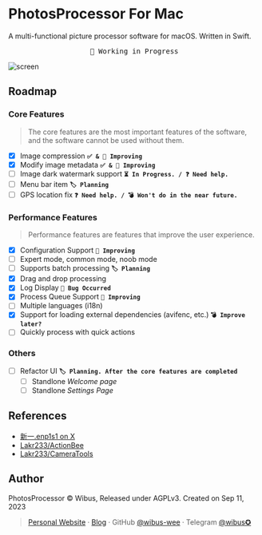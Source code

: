 # PhotosProcessor For Mac

A multi-functional picture processor software for macOS. Written in Swift.

<pre align="center">
🧪 Working in Progress
</pre>

![screen](./Resources/screen.avif)

## Roadmap

### Core Features

> The core features are the most important features of the software, and the software cannot be used without them.

- [x] Image compression **`✅ & 🔧 Improving`**
- [x] Modify image metadata **`✅ & 🔧 Improving`**
- [ ] Image dark watermark support **`⏳ In Progress. / ❓ Need help.`**
- [ ] Menu bar item **`🏷️ Planning`**
- [ ] GPS location fix **`❓ Need help. / 💣 Won't do in the near future.`**

### Performance Features

> Performance features are features that improve the user experience.

- [x] Configuration Support **`🔧 Improving`**
- [ ] Expert mode, common mode, noob mode
- [ ] Supports batch processing **`🏷️ Planning`**
- [x] Drag and drop processing
- [x] Log Display **`🐛 Bug Occurred`**
- [x] Process Queue Support **`🔧 Improving`**
- [ ] Multiple languages (i18n)
- [x] Support for loading external dependencies (avifenc, etc.) **`💣 Improve later?`**
- [ ] Quickly process with quick actions

### Others

- [ ] Refactor UI **`🏷️ Planning. After the core features are completed`**
  - [ ] Standlone *Welcome page*
  - [ ] Standlone *Settings Page*

## References

- [新一.enp1s1 on X](https://twitter.com/_a_wing/status/1700586549065155043)
- [Lakr233/ActionBee](https://github.com/Lakr233/ActionBee)
- [Lakr233/CameraTools](https://github.com/Lakr233/CameraTools)

## Author

PhotosProcessor © Wibus, Released under AGPLv3. Created on Sep 11, 2023

> [Personal Website](http://wibus.ren/) · [Blog](https://blog.wibus.ren/) · GitHub [@wibus-wee](https://github.com/wibus-wee/) · Telegram [@wibus✪](https://t.me/wibus_wee)

